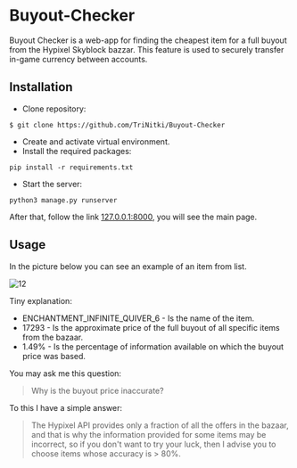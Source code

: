 # Buyout-Checker

Buyout Checker is a web-app for finding the cheapest item for a full buyout from the Hypixel Skyblock bazzar. This feature is used to securely transfer in-game currency between accounts.

## Installation

+ Clone repository: 
```
$ git clone https://github.com/TriNitki/Buyout-Checker
```
+ Create and activate virtual environment.
+ Install the required packages: 
```
pip install -r requirements.txt
```
+ Start the server:
```
python3 manage.py runserver
```

After that, follow the link [127.0.0.1:8000](https://127.0.0.1:8000), you will see the main page.

## Usage
In the picture below you can see an example of an item from list.

![12](https://user-images.githubusercontent.com/115486555/220753420-df179114-2eb4-4bb8-870a-8085d83d4ed2.png)

Tiny explanation:
+ ENCHANTMENT_INFINITE_QUIVER_6 - Is the name of the item.
+ 17293 - Is the approximate price of the full buyout of all specific items from the bazaar.
+ 1.49% - Is the percentage of information available on which the buyout price was based.

You may ask me this question:
> Why is the buyout price inaccurate?

To this I have a simple answer:

> The Hypixel API provides only a fraction of all the offers in the bazaar, and that is why the information provided for some items may be incorrect, 
so if you don't want to try your luck, then I advise you to choose items whose accuracy is > 80%.

